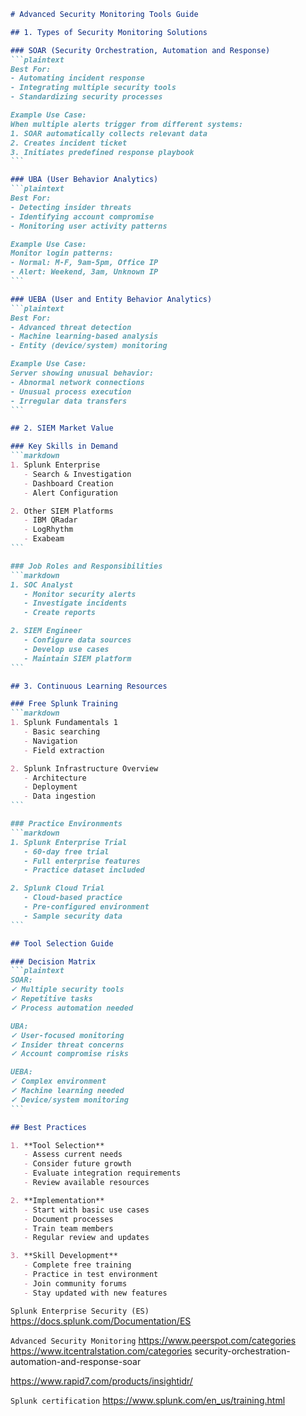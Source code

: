 ````markdown
# Advanced Security Monitoring Tools Guide

## 1. Types of Security Monitoring Solutions

### SOAR (Security Orchestration, Automation and Response)
```plaintext
Best For:
- Automating incident response
- Integrating multiple security tools
- Standardizing security processes

Example Use Case:
When multiple alerts trigger from different systems:
1. SOAR automatically collects relevant data
2. Creates incident ticket
3. Initiates predefined response playbook
```

### UBA (User Behavior Analytics)
```plaintext
Best For:
- Detecting insider threats
- Identifying account compromise
- Monitoring user activity patterns

Example Use Case:
Monitor login patterns:
- Normal: M-F, 9am-5pm, Office IP
- Alert: Weekend, 3am, Unknown IP
```

### UEBA (User and Entity Behavior Analytics)
```plaintext
Best For:
- Advanced threat detection
- Machine learning-based analysis
- Entity (device/system) monitoring

Example Use Case:
Server showing unusual behavior:
- Abnormal network connections
- Unusual process execution
- Irregular data transfers
```

## 2. SIEM Market Value

### Key Skills in Demand
```markdown
1. Splunk Enterprise
   - Search & Investigation
   - Dashboard Creation
   - Alert Configuration

2. Other SIEM Platforms
   - IBM QRadar
   - LogRhythm
   - Exabeam
```

### Job Roles and Responsibilities
```markdown
1. SOC Analyst
   - Monitor security alerts
   - Investigate incidents
   - Create reports

2. SIEM Engineer
   - Configure data sources
   - Develop use cases
   - Maintain SIEM platform
```

## 3. Continuous Learning Resources

### Free Splunk Training
```markdown
1. Splunk Fundamentals 1
   - Basic searching
   - Navigation
   - Field extraction

2. Splunk Infrastructure Overview
   - Architecture
   - Deployment
   - Data ingestion
```

### Practice Environments
```markdown
1. Splunk Enterprise Trial
   - 60-day free trial
   - Full enterprise features
   - Practice dataset included

2. Splunk Cloud Trial
   - Cloud-based practice
   - Pre-configured environment
   - Sample security data
```

## Tool Selection Guide

### Decision Matrix
```plaintext
SOAR:
✓ Multiple security tools
✓ Repetitive tasks
✓ Process automation needed

UBA:
✓ User-focused monitoring
✓ Insider threat concerns
✓ Account compromise risks

UEBA:
✓ Complex environment
✓ Machine learning needed
✓ Device/system monitoring
```

## Best Practices

1. **Tool Selection**
   - Assess current needs
   - Consider future growth
   - Evaluate integration requirements
   - Review available resources

2. **Implementation**
   - Start with basic use cases
   - Document processes
   - Train team members
   - Regular review and updates

3. **Skill Development**
   - Complete free training
   - Practice in test environment
   - Join community forums
   - Stay updated with new features
````


`Splunk Enterprise Security (ES)`
https://docs.splunk.com/Documentation/ES 

`Advanced Security Monitoring`
https://www.peerspot.com/categories
https://www.itcentralstation.com/categories security-orchestration-automation-and-response-soar 

https://www.rapid7.com/products/insightidr/

`Splunk certification`
https://www.splunk.com/en_us/training.html 